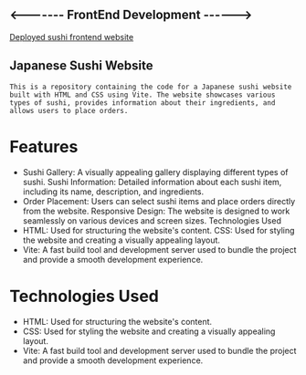 ## <------- FrontEnd Development ------>

[Deployed sushi frontend website](sushimanbyzp.netlify.app/)

## Japanese Sushi Website

    This is a repository containing the code for a Japanese sushi website built with HTML and CSS using Vite. The website showcases various types of sushi, provides information about their ingredients, and allows users to place orders.

# Features
- Sushi Gallery: A visually appealing gallery displaying different types of sushi.
Sushi Information: Detailed information about each sushi item, including its name, description, and ingredients.
- Order Placement: Users can select sushi items and place orders directly from the website.
Responsive Design: The website is designed to work seamlessly on various devices and screen sizes.
Technologies Used
- HTML: Used for structuring the website's content.
CSS: Used for styling the website and creating a visually appealing layout.
- Vite: A fast build tool and development server used to bundle the project and provide a smooth development experience.

# Technologies Used
- HTML: Used for structuring the website's content.
- CSS: Used for styling the website and creating a visually appealing layout.
- Vite: A fast build tool and development server used to bundle the project and provide a smooth development experience.
